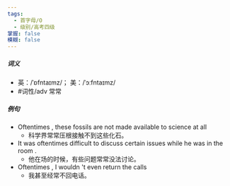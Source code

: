 ```yaml
---
tags:
  - 首字母/O
  - 级别/高考四级
掌握: false
模糊: false
---
```

##### 词义
- 英：/ˈɒfntaɪmz/； 美：/ˈɔːfntaɪmz/
- #词性/adv  常常
##### 例句
- Oftentimes , these fossils are not made available to science at all
	- 科学界常常压根接触不到这些化石。
- It was oftentimes difficult to discuss certain issues while he was in the room .
	- 他在场的时候，有些问题常常没法讨论。
- Oftentimes , I wouldn 't even return the calls
	- 我甚至经常不回电话。
